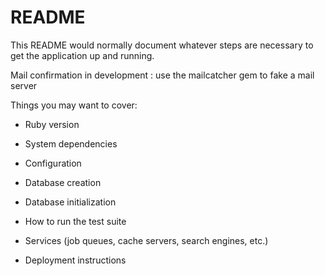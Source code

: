 # README

This README would normally document whatever steps are necessary to get the
application up and running.

Mail confirmation in development : use the mailcatcher gem to fake a mail server

Things you may want to cover:

* Ruby version

* System dependencies

* Configuration

* Database creation

* Database initialization

* How to run the test suite

* Services (job queues, cache servers, search engines, etc.)

* Deployment instructions

